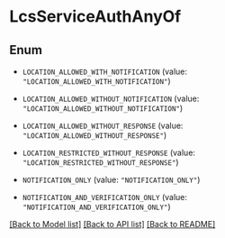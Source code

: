 # LcsServiceAuthAnyOf

## Enum


* `LOCATION_ALLOWED_WITH_NOTIFICATION` (value: `"LOCATION_ALLOWED_WITH_NOTIFICATION"`)

* `LOCATION_ALLOWED_WITHOUT_NOTIFICATION` (value: `"LOCATION_ALLOWED_WITHOUT_NOTIFICATION"`)

* `LOCATION_ALLOWED_WITHOUT_RESPONSE` (value: `"LOCATION_ALLOWED_WITHOUT_RESPONSE"`)

* `LOCATION_RESTRICTED_WITHOUT_RESPONSE` (value: `"LOCATION_RESTRICTED_WITHOUT_RESPONSE"`)

* `NOTIFICATION_ONLY` (value: `"NOTIFICATION_ONLY"`)

* `NOTIFICATION_AND_VERIFICATION_ONLY` (value: `"NOTIFICATION_AND_VERIFICATION_ONLY"`)


[[Back to Model list]](../README.md#documentation-for-models) [[Back to API list]](../README.md#documentation-for-api-endpoints) [[Back to README]](../README.md)


